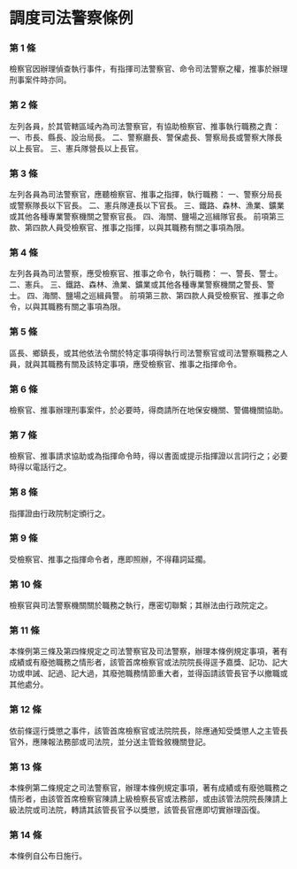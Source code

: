 # 調度司法警察條例

### 第 1 條

檢察官因辦理偵查執行事件，有指揮司法警察官、命令司法警察之權，推事於辦理刑事案件時亦同。

### 第 2 條

左列各員，於其管轄區域內為司法警察官，有協助檢察官、推事執行職務之責：
一、市長、縣長、設治局長。
二、警察廳長、警保處長、警察局長或警察大隊長以上長官。
三、憲兵隊營長以上長官。

### 第 3 條

左列各員為司法警察官，應聽檢察官、推事之指揮，執行職務：
一、警察分局長或警察隊長以下官長。
二、憲兵隊連長以下官長。
三、鐵路、森林、漁業、鑛業或其他各種專業警察機關之警察官長。
四、海關、鹽場之巡緝隊官長。
前項第三款、第四款人員受檢察官、推事之指揮，以與其職務有關之事項為限。

### 第 4 條

左列各員為司法警察，應受檢察官、推事之命令，執行職務：
一、警長、警士。
二、憲兵。
三、鐵路、森林、漁業、鑛業或其他各種專業警察機關之警長、警士。
四、海關、鹽場之巡緝員警。
前項第三款、第四款人員受檢察官、推事之命令，以與其職務有關之事項為限。

### 第 5 條

區長、鄉鎮長，或其他依法令關於特定事項得執行司法警察官或司法警察職務之人員，就與其職務有關及該特定事項，應受檢察官、推事之指揮命令。

### 第 6 條

檢察官、推事辦理刑事案件，於必要時，得商請所在地保安機關、警備機關協助。

### 第 7 條

檢察官、推事請求協助或為指揮命令時，得以書面或提示指揮證以言詞行之；必要時得以電話行之。

### 第 8 條

指揮證由行政院制定頒行之。

### 第 9 條

受檢察官、推事之指揮命令者，應即照辦，不得藉詞延擱。

### 第 10 條

檢察官與司法警察機關關於職務之執行，應密切聯繫；其辦法由行政院定之。

### 第 11 條

本條例第三條及第四條規定之司法警察官及司法警察，辦理本條例規定事項，著有成績或有廢弛職務之情形者，該管首席檢察官或法院院長得逕予嘉獎、記功、記大功或申誡、記過、記大過，其廢弛職務情節重大者，並得函請該管長官予以撤職或其他處分。

### 第 12 條

依前條逕行獎懲之事件，該管首席檢察官或法院院長，除應通知受獎懲人之主管長官外，應陳報法務部或司法院，並分送主管銓敘機關登記。

### 第 13 條

本條例第二條規定之司法警察官，辦理本條例規定事項，著有成績或有廢弛職務之情形者，由該管首席檢察官陳請上級檢察長官或法務部，或由該管法院院長陳請上級法院或司法院，轉請其該管長官予以獎懲，該管長官應即切實辦理函復。

### 第 14 條

本條例自公布日施行。

